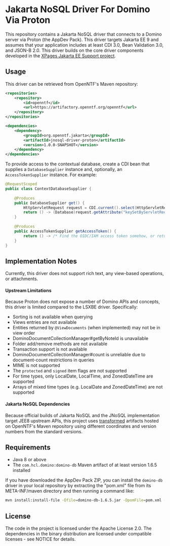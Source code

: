 # Jakarta NoSQL Driver For Domino Via Proton

This repository contains a Jakarta NoSQL driver that connects to a Domino server via Proton (the AppDev Pack). This driver targets Jakarta EE 9 and assumes that your application includes at least CDI 3.0, Bean Validation 3.0, and JSON-B 2.0. This driver builds on the core driver components developed in the [XPages Jakarta EE Support project](https://github.com/OpenNTF/org.openntf.xsp.jakartaee/).

## Usage

This driver can be retrieved from OpenNTF's Maven repository:

```xml
<repositories>
	<repository>
		<id>openntf</id>
		<url>https://artifactory.openntf.org/openntf</url>
	</repository>
</repositories>

<dependencies>
	<dependency>
		<groupId>org.openntf.jakarta</groupId>
		<artifactId>jnosql-driver-proton</artifactId>
		<version>1.0.0-SNAPSHOT</version>
	</dependency>
</dependencies>
```

To provide access to the contextual database, create a CDI bean that supplies a `DatabaseSupplier` instance and, optionally, an `AccessTokenSupplier` instance. For example:

```java
@RequestScoped
public class ContextDatabaseSupplier {
	
	@Produces
	public DatabaseSupplier get() {
		HttpServletRequest request = CDI.current().select(HttpServletRequest.class).get();
		return () -> (Database)request.getAttribute("keySetByServletRequestListener");
	}
	
	@Produces
	public AccessTokenSupplier getAccessToken() {
		return () -> /* Find the OIDC/IAM access token somehow, or return null/empty */;
	}
}
```

## Implementation Notes

Currently, this driver does not support rich text, any view-based operations, or attachments.

#### Upstream Limitations

Because Proton does not expose a number of Domino APIs and concepts, this driver is limited compared to the LSXBE driver. Specifically:

- Sorting is not available when querying
- Views entries are not available
- Entities returned by `@ViewDocuments` (when implemented) may not be in view order
- DominoDocumentCollectionManager#getByNoteId is unavailable
- Folder add/remove methods are not available
- Transaction support is not available
- DominoDocumentCollectionManager#count is unreliable due to document-count restrictions in queries
- MIME is not supported
- The `protected` and `signed` item flags are not supported
- For time types, only LocalDate, LocalTime, and ZonedDateTime are supported
- Arrays of mixed time types (e.g. LocalDate and ZonedDateTime) are not supported

#### Jakarta NoSQL Dependencies

Because official builds of Jakarta NoSQL and the JNoSQL implementation target JEE8 upstream APIs, this project uses [transformed](https://github.com/eclipse/transformer) artifacts hosted on OpenNTF's Maven repository using different coordinates and version numbers from the standard versions.

## Requirements

- Java 8 or above
- The `com.hcl.domino:domino-db` Maven artifact of at least version 1.6.5 installed

If you have downloaded the AppDev Pack ZIP, you can install the `domino-db` driver in your local repository by extracting the "pom.xml" file from its META-INF/maven directory and then running a command like:

```sh
mvn install:install-file -Dfile=domino-db-1.6.5.jar -DpomFile=pom.xml -Djavadoc=domino-db-1.6.5-javadoc.jar
```

## License

The code in the project is licensed under the Apache License 2.0. The dependencies in the binary distribution are licensed under compatible licenses - see NOTICE for details.